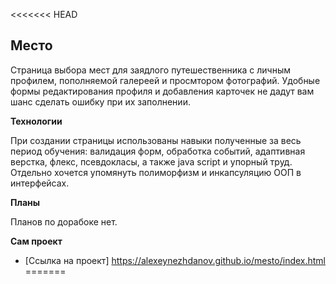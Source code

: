 <<<<<<< HEAD
## Место

Страница выбора мест для заядлого путешественника с личным профилем, пополняемой галереей и просмтором фотографий. Удобные формы редактирования профиля и добавления карточек не дадут вам шанс сделать ошибку при их заполнении.

**Технологии**

При создании страницы использованы навыки полученные за весь период обучения: валидация форм, обработка событий, адаптивная верстка, флекс, псевдокласы, а также java script и упорный труд. Отдельно хочется упомянуть полиморфизм и инкапсуляцию  ООП в интерфейсах.

**Планы**

Планов по дорабоке нет.

**Сам проект**

* [Ссылка на проект] https://alexeynezhdanov.github.io/mesto/index.html
=======